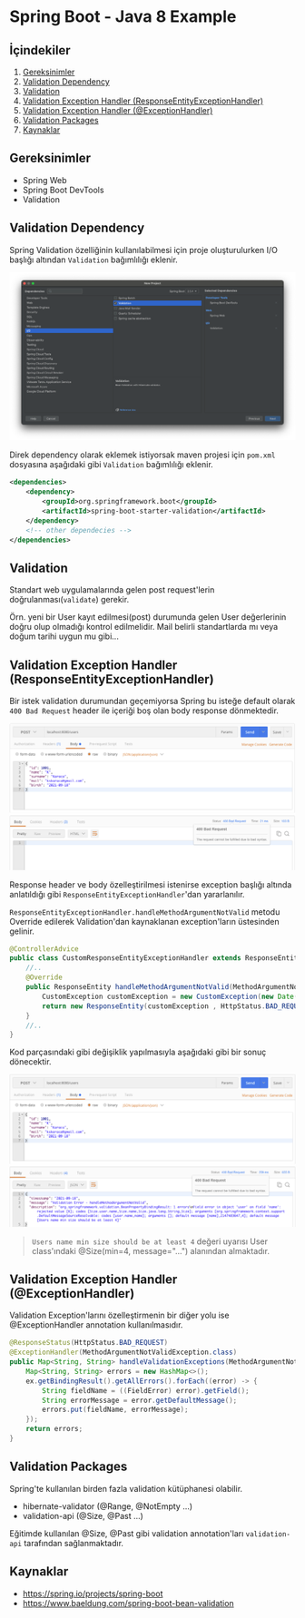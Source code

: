 # Spring Boot - Java 8 Example


## İçindekiler
1. [Gereksinimler](#gereksinimler)
2. [Validation Dependency](#validation-dependency)
3. [Validation](#validation)
4. [Validation Exception Handler (ResponseEntityExceptionHandler)](#validation-exception-handler-responseentityexceptionhandler)
5. [Validation Exception Handler (@ExceptionHandler)](#validation-exception-handler-exceptionhandler)
6. [Validation Packages](#validation-packages)
7. [Kaynaklar](#kaynaklar)
	

## Gereksinimler
 * Spring Web
 * Spring Boot DevTools
 * Validation


## Validation Dependency
Spring Validation özelliğinin kullanılabilmesi için proje oluşturulurken I/O başlığı altından `Validation` bağımlılığı eklenir.

![Validation Depency](./images/validation-dependencies.png)


Direk dependency olarak eklemek istiyorsak maven projesi için `pom.xml` dosyasına aşağıdaki gibi `Validation` bağımlılığı eklenir.
```xml
<dependencies>
    <dependency>
        <groupId>org.springframework.boot</groupId>
        <artifactId>spring-boot-starter-validation</artifactId>
    </dependency>
    <!-- other dependecies -->
</dependencies>
```


## Validation
Standart web uygulamalarında gelen post request'lerin doğrulanması(`validate`) gerekir. 

Örn. yeni bir User kayıt edilmesi(post) durumunda gelen User değerlerinin doğru olup olmadığı kontrol edilmelidir. Mail belirli standartlarda mı veya doğum tarihi uygun mu gibi...


## Validation Exception Handler (ResponseEntityExceptionHandler)
Bir istek validation durumundan geçemiyorsa Spring bu isteğe default olarak `400 Bad Request` header ile içeriği boş olan body response dönmektedir. 

![Validation Exception](./images/validation-exception-01.png)

Response header ve body özelleştirilmesi istenirse exception başlığı altında anlatıldığı gibi `ResponseEntityExceptionHandler`'dan yararlanılır. 

`ResponseEntityExceptionHandler.handleMethodArgumentNotValid` metodu Override edilerek Validation'dan kaynaklanan exception'ların üstesinden gelinir.

```java
@ControllerAdvice
public class CustomResponseEntityExceptionHandler extends ResponseEntityExceptionHandler {
    //..
    @Override
    public ResponseEntity handleMethodArgumentNotValid(MethodArgumentNotValidException ex, HttpHeaders headers, HttpStatus status, WebRequest request){
        CustomException customException = new CustomException(new Date() , "Validation Error - handleMethodArgumentNotValid" , ex.getBindingResult().toString());
        return new ResponseEntity(customException , HttpStatus.BAD_REQUEST);
    }
    //..
}
```

Kod parçasındaki gibi değişiklik yapılmasıyla aşağıdaki gibi bir sonuç dönecektir. 

![Validation Exception](./images/validation-exception-02.png)

> `Users name min size should be at least 4` değeri uyarısı User class'ındaki @Size(min=4, message="...") alanından almaktadır.


## Validation Exception Handler (@ExceptionHandler)
Validation Exception'larını özelleştirmenin bir diğer yolu ise @ExceptionHandler annotation kullanılmasıdır.

```java
@ResponseStatus(HttpStatus.BAD_REQUEST)
@ExceptionHandler(MethodArgumentNotValidException.class)
public Map<String, String> handleValidationExceptions(MethodArgumentNotValidException ex) {
    Map<String, String> errors = new HashMap<>();
    ex.getBindingResult().getAllErrors().forEach((error) -> {
        String fieldName = ((FieldError) error).getField();
        String errorMessage = error.getDefaultMessage();
        errors.put(fieldName, errorMessage);
    });
    return errors;
}
```



## Validation Packages
Spring'te kullanılan birden fazla validation kütüphanesi olabilir. 
- hibernate-validator (@Range, @NotEmpty ...)
- validation-api (@Size, @Past ...)

Eğitimde kullanılan @Size, @Past gibi validation annotation'ları `validation-api` tarafından sağlanmaktadır.


## Kaynaklar
- https://spring.io/projects/spring-boot
- https://www.baeldung.com/spring-boot-bean-validation

